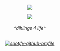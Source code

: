 <p align="center"> <img src="https://komarev.com/ghpvc/?username=whatsappvincible&label=snakes%20&color=3d9422&style=flat"  </p>
<p align="center">
  
<img src="https://files.catbox.moe/eimxml.png" /> 
<h6 align="center">
^dihlings 4 life^
<h6 align="center">
  
[![spotify-github-profile](https://spotify-github-profile.kittinanx.com/api/view?uid=31tjforkm2qskz4yab6uye6ggem4&cover_image=true&theme=natemoo-re&show_offline=false&background_color=121212&interchange=false&bar_color=b2bed2&bar_color_cover=false)](https://spotify-github-profile.kittinanx.com/api/view?uid=31tjforkm2qskz4yab6uye6ggem4&redirect=true)
